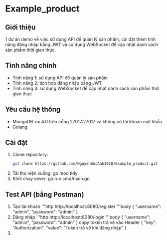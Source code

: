 # Example_product

## Giới thiệu
1 dự án demo về việc sử dụng API để quản lý sản phẩm, cài đặt thêm tính năng đăng nhập bằng JWT và sử dụng WebSocket để cập nhật danh sách sản phẩm thời gian thực.

## Tính năng chính
- Tính năng 1: sử dụng API để quản lý sản phẩm
- Tính năng 2: tích hợp đăng nhập bằng JWT
- Tính năng 3: sử dụng WebSocket để cập nhật danh sách sản phẩm thời gian thực

## Yêu cầu hệ thống
- MongoDB >= 4.0 trên cổng 27017:27017 và không có tài khoản mật khẩu
- Golang

## Cài đặt
1. Clone repository:
   ```bash
   git clone https://github.com/NguyenDucAnh1010/Example_product.git
2. Tải thư viện xuống:
   go mod tidy
3. Khởi chạy sever:
   go run cmd/main.go

## Test API (bằng Postman)
1. Tạo tài khoản
   '''http
   http://localhost:8080/register
   '''body
   {
    "username": "admin",
    "password": "admin"
   }
2. Đăng nhập
   '''http
   http://localhost:8080/login
   '''body
   {
    "username": "admin",
    "password": "admin"
   }
   copy token trả về vào Header
   {
     "key": "Authorization",
     "value": "Token trả về khi đăng nhập"
   }
3. 
